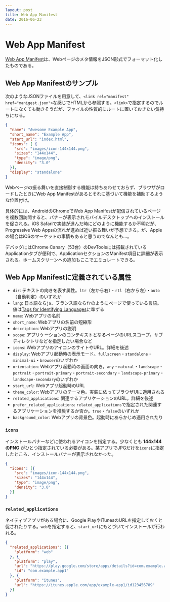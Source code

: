 ```yaml
---
layout: post
title: Web App Manifest
date: 2016-06-23
---
```


# Web App Manifest

[Web App Manifest](https://developer.mozilla.org/ja/docs/Web/Manifest)は、Webページのメタ情報をJSON形式でフォーマット化したものである。

## Web App Manifestのサンプル

次のようなJSONファイルを用意して、`<link rel="manifest" href="manigest.json">`な感じでHTMLから参照する。`<link>`で指定するのでルートになくても動きそうだが、ファイルの性質的にルートに置いておきたい気持ちになる。

```json
{
  "name": "Awesome Example App",
  "short_name": "Example App",
  "start_url": "index.html",
  "icons": [ {
    "src": "images/icon-144x144.png",
    "sizes": "144x144",
    "type": "image/png",
    "density": "3.0"
  }],
  "display": "standalone"
}
```

Webページの振る舞いを直接制御する機能は持ちあわせておらず、ブラウザがロードしたときにWeb App Manifestがあるとそれに基づいて機能を補助するような位置付け。

具体的には、AndroidのChromeでWeb App Manifestが配信されているページを複数回訪問すると、バナーが表示されモバイルデスクトップへのインストールを促される。iOS Safariで実装が進んだ時にどのように機能するか不明だが、Progressive Web Appsの流れが進めば近い振る舞いが予想できる。が、Appleの場合はiOSのマーケットの事情もあると思うのでなんとも…。

デバッグにはChrome Canary（53台）のDevToolsには搭載されているApplicationタブが便利で、ApplicationセクションのManifest項目に詳細が表示される。ホームスクリーンへの追加もここでエミュレートできる。

## Web App Manifestに定義されている属性

- `dir`: テキストの向きを表す属性。`ltr`（左から右）・`rtl`（右から左）・`auto`（自動判定）のいずれか
- `lang`: 日本語なら`ja`、フランス語なら`fr`のようにページで使っている言語。値は[Tags for Identifying Languages](https://tools.ietf.org/html/bcp47)に準ずる
- `name`: Webアプリの名前
- `short_name`: Webアプリの名前の短縮形
- `description`: Webアプリの説明
- `scope`: アプリケーションのコンテキストとなるページのURLスコープ。サブディレクトリなどを指定したい場合など
- `icons`: WebアプリのアイコンのサイトやURL。詳細を後述
- `display`: Webアプリ起動時の表示モード。`fullscreen`・`standalone`・`minimal-ui`・`browser`のいずれか
- `orientation`: Webアプリ起動時の画面の向き。`any`・`natural`・`landscape`・`portrait`・`portrait-primary`・`portrait-secondary`・`landscape-primary`・`landscape-secondary`のいずれか
- `start_url`: Webアプリ起動時のURL
- `theme_color`: Webアプリのテーマ色。実装に依ってブラウザUIに適用される
- `related_applications`: 関連するアプリケーションのURL。詳細を後述
- `prefer_related_applications`: `related_applications`で指定された関連するアプリケーションを推奨するか否か。`true`・`false`のいずれか
- `background_color`: Webアプリの背景色。起動時にあらかじめ適用されたり

### `icons`

インストールバナーなどに使われるアイコンを指定する。少なくとも **144x144のPNG** がひとつ指定されている必要がある。某アプリでJPGだけを`icons`に指定したところ、インストールバナーが表示されなかった。

```json
{
  "icons": [{
    "src": "images/icon-144x144.png",
    "sizes": "144x144",
    "type": "image/png",
    "density": "3.0"
  }]
}
```

### `related_applications`

ネイティブアプリがある場合に、Google PlayやiTunesのURLを指定しておくと促されたりする。`web`を指定すると、`start_url`にもとづいてインストールが行われる。

```json
{
  "related_applications": [{
    "platform": "web"
  }, {
    "platform": "play",
    "url": "https://play.google.com/store/apps/details?id=com.example.app1",
    "id": "com.example.app1"
  }, {
    "platform": "itunes",
    "url": "https://itunes.apple.com/app/example-app1/id123456789"
  }]
}
```

